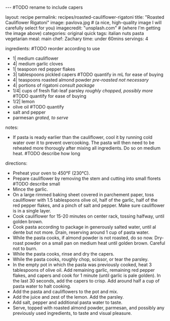 
--- #TODO rename to include capers

layout: recipe
permalink: recipes/roasted-cauliflower-rigatoni
title:  "Roasted Cauliflower Rigatoni"
image: pavlova.jpg # (a nice, high-quality image I will carefully select for you)
imagecredit: "unsplash.com" # (where I'm getting the image above)
categories: original quick
tags: italian nuts pasta vegetarian
meal: main
chef: Zachary
time: under 60mins
servings: 4

ingredients: #TODO reorder according to use
- 1| medium cauliflower
- 4| medium garlic cloves
- 1| teaspoon red pepper flakes
- 3| tablespoons pickled capers #TODO quantify in mL for ease of buying
- 4| teaspoons roasted almond powder *pre-roasted not necessary*
- 4| portions of rigatoni *consult package*
- 1/4| cups of fresh flat-leaf parsley *roughly chopped, possibly more* #TODO quantify for ease of buying
- 1/2| lemon
- olive oil #TODO quantify
- salt and pepper
- parmesan *grated, to serve*

notes: 
- If pasta is ready earlier than the cauliflower, cool it by running cold water over it to prevent overcooking. The pasta will then need to be reheated more thorougly after mixing all ingredients. Do so on medium heat. #TODO describe how long

directions:
- Preheat your oven to 450°F (230°C).
- Prepare cauliflower by removing the stem and cutting into small florets #TODO describe small
- Mince the garlic.
- On a large rimmed baking sheet covered in parchement paper, toss cauliflower with 1.5 tablespoons olive oil, half of the garlic, half of the red pepper flakes, and a pinch of salt and pepper. Make sure cauliflower is in a single layer.
- Cook cauliflower for 15-20 minutes on center rack, tossing halfway, until golden brown.
- Cook pasta according to package in generously salted water, until al dente but not more. Drain, reserving around 1 cup of pasta water.
- While the pasta cooks, if almond powder is not roasted, do so now. Dry-roast powder on a small pan on medium heat until golden brown. Careful not to burn.
- While the pasta cooks, rinse and dry the capers.
- While the pasta cooks, roughly chop, scissor, or tear the parsley.
- In the empty pot in which the pasta was previously cooked, heat 3 tablespoons of olive oil. Add remaining garlic, remaining red pepper flakes, and capers and cook for 1 minute (until garlic is pale golden). In the last 30 seconds, add the capers to crisp. Add around half a cup of pasta water to halt cooking.
- Add the pasta and cauliflowers to the pot and mix.
- Add the juice and zest of the lemon. Add the parsley.
- Add salt, pepper and additional pasta water to taste.
- Serve, topped with roasted almond powder, parmesan, and possibly any previously used ingredients, to taste and visual pleasure.
